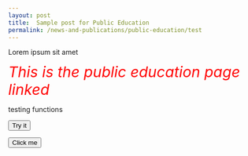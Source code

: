 ```yaml
---
layout: post
title:  Sample post for Public Education
permalink: /news-and-publications/public-education/test
---
```

Lorem ipsum sit amet

<style>
  .TEST{
  
  color:Red;
  Font-size:30px;
  Font-style:italic;
  align:center;
  
  }
  </style>


<div><span class="TEST"> This is the public education page linked </span> </div>

 <p>testing functions<p>
  
 <button onclick="myFunction()">Try it</button>

<label id="demo"></label>

<button id="myButton">Click me</button>
<script src="script.js"></script>
